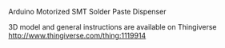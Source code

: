 Arduino Motorized SMT Solder Paste Dispenser


3D model and general instructions are available on Thingiverse http://www.thingiverse.com/thing:1119914
